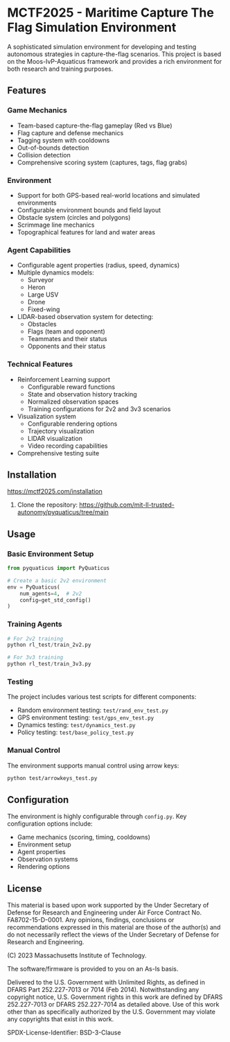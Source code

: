 # MCTF2025 - Maritime Capture The Flag Simulation Environment

A sophisticated simulation environment for developing and testing autonomous strategies in capture-the-flag scenarios. This project is based on the Moos-IvP-Aquaticus framework and provides a rich environment for both research and training purposes.

## Features

### Game Mechanics
- Team-based capture-the-flag gameplay (Red vs Blue)
- Flag capture and defense mechanics
- Tagging system with cooldowns
- Out-of-bounds detection
- Collision detection
- Comprehensive scoring system (captures, tags, flag grabs)

### Environment
- Support for both GPS-based real-world locations and simulated environments
- Configurable environment bounds and field layout
- Obstacle system (circles and polygons)
- Scrimmage line mechanics
- Topographical features for land and water areas

### Agent Capabilities
- Configurable agent properties (radius, speed, dynamics)
- Multiple dynamics models:
  - Surveyor
  - Heron
  - Large USV
  - Drone
  - Fixed-wing
- LIDAR-based observation system for detecting:
  - Obstacles
  - Flags (team and opponent)
  - Teammates and their status
  - Opponents and their status

### Technical Features
- Reinforcement Learning support
  - Configurable reward functions
  - State and observation history tracking
  - Normalized observation spaces
  - Training configurations for 2v2 and 3v3 scenarios
- Visualization system
  - Configurable rendering options
  - Trajectory visualization
  - LIDAR visualization
  - Video recording capabilities
- Comprehensive testing suite

## Installation

https://mctf2025.com/installation

1. Clone the repository:
https://github.com/mit-ll-trusted-autonomy/pyquaticus/tree/main


## Usage

### Basic Environment Setup
```python
from pyquaticus import PyQuaticus

# Create a basic 2v2 environment
env = PyQuaticus(
    num_agents=4,  # 2v2
    config=get_std_config()
)
```

### Training Agents
```python
# For 2v2 training
python rl_test/train_2v2.py

# For 3v3 training
python rl_test/train_3v3.py
```

### Testing
The project includes various test scripts for different components:
- Random environment testing: `test/rand_env_test.py`
- GPS environment testing: `test/gps_env_test.py`
- Dynamics testing: `test/dynamics_test.py`
- Policy testing: `test/base_policy_test.py`

### Manual Control
The environment supports manual control using arrow keys:
```bash
python test/arrowkeys_test.py
```

## Configuration

The environment is highly configurable through `config.py`. Key configuration options include:
- Game mechanics (scoring, timing, cooldowns)
- Environment setup
- Agent properties
- Observation systems
- Rendering options

## License

This material is based upon work supported by the Under Secretary of Defense for Research and Engineering under Air Force Contract No. FA8702-15-D-0001. Any opinions, findings, conclusions or recommendations expressed in this material are those of the author(s) and do not necessarily reflect the views of the Under Secretary of Defense for Research and Engineering.

(C) 2023 Massachusetts Institute of Technology.

The software/firmware is provided to you on an As-Is basis.

Delivered to the U.S. Government with Unlimited Rights, as defined in DFARS Part 252.227-7013 or 7014 (Feb 2014). Notwithstanding any copyright notice, U.S. Government rights in this work are defined by DFARS 252.227-7013 or DFARS 252.227-7014 as detailed above. Use of this work other than as specifically authorized by the U.S. Government may violate any copyrights that exist in this work.

SPDX-License-Identifier: BSD-3-Clause 

